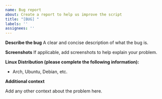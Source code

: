 ```yaml
---
name: Bug report
about: Create a report to help us improve the script
title: "[BUG] "
labels: ''
assignees: ''
---
```


**Describe the bug**
A clear and concise description of what the bug is.

**Screenshots**
If applicable, add screenshots to help explain your problem.

**Linux Distribution (please complete the following information):**
 - Arch, Ubuntu, Debian, etc.

**Additional context**


Add any other context about the problem here.
